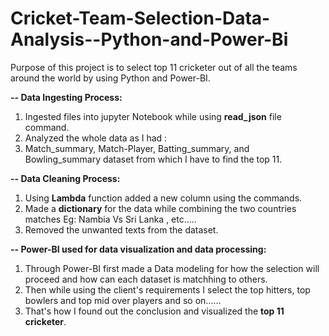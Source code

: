# Cricket-Team-Selection-Data-Analysis--Python-and-Power-Bi
Purpose of this project is to select top 11 cricketer out of all the teams around the world by using Python and Power-BI.


**-- Data Ingesting Process:**
1) Ingested files into jupyter Notebook while using **read_json** file command. 
2) Analyzed the whole data as I had :
3) Match_summary, Match-Player, Batting_summary, and Bowling_summary dataset from which I have to find the top 11.


**-- Data Cleaning Process:**
1) Using **Lambda** function added a new column using the commands. 
2) Made a **dictionary** for the data while combining the two countries matches Eg: Nambia Vs Sri Lanka , etc.....
3) Removed the unwanted texts from the dataset. 


**-- Power-BI used for data visualization and data processing:**
1) Through Power-BI first made a Data modeling for how the selection will proceed and how can each dataset is matchhing to others. 
2) Then while using the client's requirements I select the top hitters, top bowlers and top mid over players and so on......
3) That's how I found out the conclusion and visualized the **top 11 cricketer**. 
